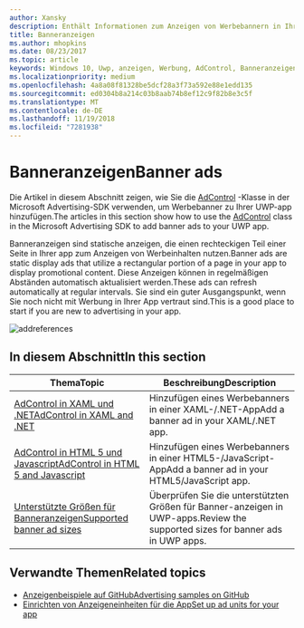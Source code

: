 ```yaml
---
author: Xansky
description: Enthält Informationen zum Anzeigen von Werbebannern in Ihrer UWP-app verwenden.
title: Banneranzeigen
ms.author: mhopkins
ms.date: 08/23/2017
ms.topic: article
keywords: Windows 10, Uwp, anzeigen, Werbung, AdControl, Banneranzeigen
ms.localizationpriority: medium
ms.openlocfilehash: 4a8a08f81328be5dcf28a3f73a592e88e1edd135
ms.sourcegitcommit: ed0304b8a214c03b8aab74b8ef12c9f82b8e3c5f
ms.translationtype: MT
ms.contentlocale: de-DE
ms.lasthandoff: 11/19/2018
ms.locfileid: "7281938"
---
```

# <a name="banner-ads"></a><span data-ttu-id="2435e-104">Banneranzeigen</span><span class="sxs-lookup"><span data-stu-id="2435e-104">Banner ads</span></span>

<span data-ttu-id="2435e-105">Die Artikel in diesem Abschnitt zeigen, wie Sie die [AdControl](https://docs.microsoft.com/uwp/api/microsoft.advertising.winrt.ui.adcontrol) -Klasse in der Microsoft Advertising-SDK verwenden, um Werbebanner zu Ihrer UWP-app hinzufügen.</span><span class="sxs-lookup"><span data-stu-id="2435e-105">The articles in this section show how to use the [AdControl](https://docs.microsoft.com/uwp/api/microsoft.advertising.winrt.ui.adcontrol) class in the Microsoft Advertising SDK to add banner ads to your UWP app.</span></span>

<span data-ttu-id="2435e-106">Banneranzeigen sind statische anzeigen, die einen rechteckigen Teil einer Seite in Ihrer app zum Anzeigen von Werbeinhalten nutzen.</span><span class="sxs-lookup"><span data-stu-id="2435e-106">Banner ads are static display ads that utilize a rectangular portion of a page in your app to display promotional content.</span></span> <span data-ttu-id="2435e-107">Diese Anzeigen können in regelmäßigen Abständen automatisch aktualisiert werden.</span><span class="sxs-lookup"><span data-stu-id="2435e-107">These ads can refresh automatically at regular intervals.</span></span> <span data-ttu-id="2435e-108">Sie sind ein guter Ausgangspunkt, wenn Sie noch nicht mit Werbung in Ihrer App vertraut sind.</span><span class="sxs-lookup"><span data-stu-id="2435e-108">This is a good place to start if you are new to advertising in your app.</span></span>

![addreferences](images/banner-ad.png)

## <a name="in-this-section"></a><span data-ttu-id="2435e-110">In diesem Abschnitt</span><span class="sxs-lookup"><span data-stu-id="2435e-110">In this section</span></span>

|  <span data-ttu-id="2435e-111">Thema</span><span class="sxs-lookup"><span data-stu-id="2435e-111">Topic</span></span>    | <span data-ttu-id="2435e-112">Beschreibung</span><span class="sxs-lookup"><span data-stu-id="2435e-112">Description</span></span> |               
|----------|-------|
| [<span data-ttu-id="2435e-113">AdControl in XAML und .NET</span><span class="sxs-lookup"><span data-stu-id="2435e-113">AdControl in XAML and .NET</span></span>](adcontrol-in-xaml-and--net.md)     | <span data-ttu-id="2435e-114">Hinzufügen eines Werbebanners in einer XAML-/.NET-App</span><span class="sxs-lookup"><span data-stu-id="2435e-114">Add a banner ad in your XAML/.NET app.</span></span>        |
| [<span data-ttu-id="2435e-115">AdControl in HTML 5 und Javascript</span><span class="sxs-lookup"><span data-stu-id="2435e-115">AdControl in HTML 5 and Javascript</span></span>](adcontrol-in-html-5-and-javascript.md)     | <span data-ttu-id="2435e-116">Hinzufügen eines Werbebanners in einer HTML5-/JavaScript-App</span><span class="sxs-lookup"><span data-stu-id="2435e-116">Add a banner ad in your HTML5/JavaScript app.</span></span>        |
| [<span data-ttu-id="2435e-117">Unterstützte Größen für Banneranzeigen</span><span class="sxs-lookup"><span data-stu-id="2435e-117">Supported banner ad sizes</span></span>](supported-ad-sizes-for-banner-ads.md)    |  <span data-ttu-id="2435e-118">Überprüfen Sie die unterstützten Größen für Banner-anzeigen in UWP-apps.</span><span class="sxs-lookup"><span data-stu-id="2435e-118">Review the supported sizes for banner ads in UWP apps.</span></span>        |


## <a name="related-topics"></a><span data-ttu-id="2435e-119">Verwandte Themen</span><span class="sxs-lookup"><span data-stu-id="2435e-119">Related topics</span></span>

* [<span data-ttu-id="2435e-120">Anzeigenbeispiele auf GitHub</span><span class="sxs-lookup"><span data-stu-id="2435e-120">Advertising samples on GitHub</span></span>](http://aka.ms/githubads)
* [<span data-ttu-id="2435e-121">Einrichten von Anzeigeneinheiten für die App</span><span class="sxs-lookup"><span data-stu-id="2435e-121">Set up ad units for your app</span></span>](set-up-ad-units-in-your-app.md)
